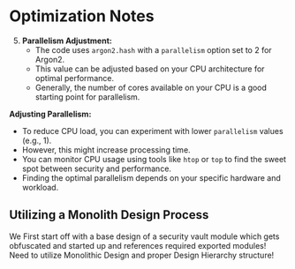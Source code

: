 # Optimization Notes

5. **Parallelism Adjustment:**
   - The code uses `argon2.hash` with a `parallelism` option set to 2 for Argon2.
   - This value can be adjusted based on your CPU architecture for optimal performance.
   - Generally, the number of cores available on your CPU is a good starting point for parallelism.

**Adjusting Parallelism:**

- To reduce CPU load, you can experiment with lower `parallelism` values (e.g., 1).
- However, this might increase processing time.
- You can monitor CPU usage using tools like `htop` or `top` to find the sweet spot between security and performance.
- Finding the optimal parallelism depends on your specific hardware and workload.


## Utilizing a Monolith Design Process

We First start off with a base design of a security vault module which gets obfuscated and started up and references required exported modules!
Need to utilize Monolithic Design and proper Design Hierarchy structure!